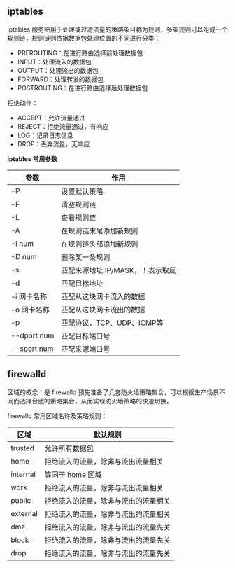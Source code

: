## iptables

iptables 服务把用于处理或过滤流量的策略条目称为规则，多条规则可以组成一个规则链，规则链则依据数据包处理位置的不同进行分类：

- PREROUTING：在进行路由选择前处理数据包
- INPUT：处理流入的数据包
- OUTPUT：处理流出的数据包
- FORWARD：处理转发的数据包
- POSTROUTING：在进行路由选择后处理数据包

拒绝动作：

- ACCEPT：允许流量通过
- REJECT：拒绝流量通过，有响应
- LOG：记录日志信息
- DROP：丢弃流量，无响应

**iptables 常用参数**

| 参数        | 作用                             |
| ----------- | -------------------------------- |
| -P          | 设置默认策略                     |
| -F          | 清空规则链                       |
| -L          | 查看规则链                       |
| -A          | 在规则链末尾添加新规则           |
| -I num      | 在规则链头部添加新规则           |
| -D num      | 删除某一条规则                   |
| -s          | 匹配来源地址 IP/MASK，！表示取反 |
| -d          | 匹配目标地址                     |
| -i 网卡名称 | 匹配从这块网卡流入的数据         |
| -o 网卡名称 | 匹配从这块网卡流出的数据         |
| -p          | 匹配协议，TCP、UDP、ICMP等       |
| --dport num | 匹配目标端口号                   |
| --sport num | 匹配来源端口号                   |



## firewalld

区域的概念：是 firewalld 预先准备了几套防火墙策略集合，可以根据生产场景不同而选择合适的策略集合，从而实现防火墙策略的快速切换。 

firewalld 常用区域名称及策略规则：

| 区域     | 默认规则                             |
| -------- | ------------------------------------ |
| trusted  | 允许所有数据包                       |
| home     | 拒绝流入的流量，除非与流出流量相关   |
| internal | 等同于 home 区域                     |
| work     | 拒绝流入的流量，除非与流出流量相关   |
| public   | 拒绝流入的流量，除非与流出的流量相关 |
| external | 拒绝流入的流量，除非与流出的流量相关 |
| dmz      | 拒绝流入的流量，除非与流出的流量先关 |
| block    | 拒绝流入的流量，除非与流出的流量先关 |
| drop     | 拒绝流入的流量，除非与流出的流量先关 |



